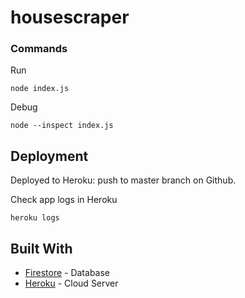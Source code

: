 # housescraper

### Commands

Run

```
node index.js
```

Debug

```
node --inspect index.js
```

## Deployment

Deployed to Heroku: push to master branch on Github.

Check app logs in Heroku

```
heroku logs
```

## Built With

* [Firestore](https://firebase.google.com/docs/firestore) - Database
* [Heroku](https://www.heroku.com/) - Cloud Server
